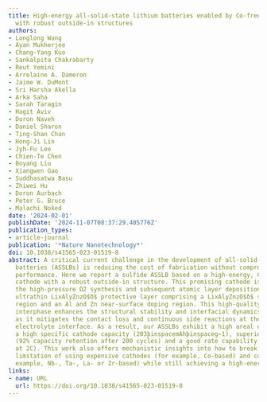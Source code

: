 ```yaml
---
title: High-energy all-solid-state lithium batteries enabled by Co-free LiNiO2 cathodes
  with robust outside-in structures
authors:
- Longlong Wang
- Ayan Mukherjee
- Chang-Yang Kuo
- Sankalpita Chakrabarty
- Reut Yemini
- Arrelaine A. Dameron
- Jaime W. DuMont
- Sri Harsha Akella
- Arka Saha
- Sarah Taragin
- Hagit Aviv
- Doron Naveh
- Daniel Sharon
- Ting-Shan Chan
- Hong-Ji Lin
- Jyh-Fu Lee
- Chien-Te Chen
- Boyang Liu
- Xiangwen Gao
- Suddhasatwa Basu
- Zhiwei Hu
- Doron Aurbach
- Peter G. Bruce
- Malachi Noked
date: '2024-02-01'
publishDate: '2024-11-07T08:37:29.405776Z'
publication_types:
- article-journal
publication: '*Nature Nanotechnology*'
doi: 10.1038/s41565-023-01519-8
abstract: A critical current challenge in the development of all-solid-state lithium
  batteries (ASSLBs) is reducing the cost of fabrication without compromising the
  performance. Here we report a sulfide ASSLB based on a high-energy, Co-free LiNiO2
  cathode with a robust outside-in structure. This promising cathode is enabled by
  the high-pressure O2 synthesis and subsequent atomic layer deposition of a unique
  ultrathin LixAlyZnzO$δ$ protective layer comprising a LixAlyZnzO$δ$ surface coating
  region and an Al and Zn near-surface doping region. This high-quality artificial
  interphase enhances the structural stability and interfacial dynamics of the cathode
  as it mitigates the contact loss and continuous side reactions at the cathode/solid
  electrolyte interface. As a result, our ASSLBs exhibit a high areal capacity (4.65þinspacemAhþinspacecm−2),
  a high specific cathode capacity (203þinspacemAhþinspaceg−1), superior cycling stability
  (92% capacity retention after 200 cycles) and a good rate capability (93þinspacemAhþinspaceg−1
  at 2C). This work also offers mechanistic insights into how to break through the
  limitation of using expensive cathodes (for example, Co-based) and coatings (for
  example, Nb-, Ta-, La- or Zr-based) while still achieving a high-energy ASSLB performance.
links:
- name: URL
  url: https://doi.org/10.1038/s41565-023-01519-8
---
```

